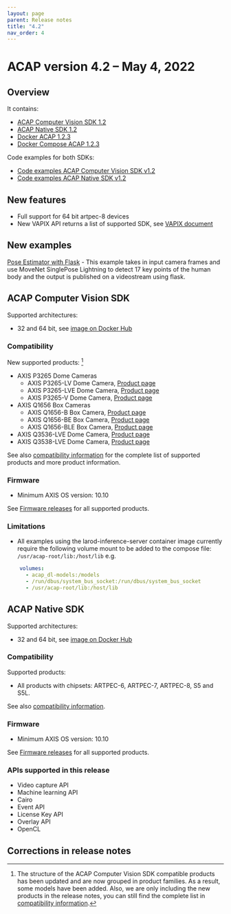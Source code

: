 ```yaml
---
layout: page
parent: Release notes
title: "4.2"
nav_order: 4
---
```


# ACAP version 4.2 – May 4, 2022

## Overview

It contains:

- [ACAP Computer Vision SDK 1.2](#acap-computer-vision-sdk)
- [ACAP Native SDK 1.2](#acap-native-sdk)
- [Docker ACAP 1.2.3](https://github.com/AxisCommunications/docker-acap)
- [Docker Compose ACAP 1.2.3](https://github.com/AxisCommunications/docker-compose-acap)

Code examples for both SDKs:

- [Code examples ACAP Computer Vision SDK v1.2](https://github.com/AxisCommunications/acap-computer-vision-sdk-examples)
- [Code examples ACAP Native SDK v1.2](https://github.com/AxisCommunications/acap-native-sdk-examples)

## New features

- Full support for 64 bit artpec-8 devices
- New VAPIX API returns a list of supported SDK, see [VAPIX document](https://www.axis.com/vapix-library/subjects/t10102231/section/t10036126/display?section=t10036126-t10176285)

## New examples

[Pose Estimator with Flask](https://github.com/AxisCommunications/acap-computer-vision-sdk-examples/tree/main/pose-estimator-with-flask) - This example takes in input camera frames and use MoveNet SinglePose Lightning to detect 17 key points of the human body and the output is published on a videostream using flask.

## ACAP Computer Vision SDK

Supported architectures:

- 32 and 64 bit, see [image on Docker Hub](https://hub.docker.com/r/axisecp/acap-computer-vision-sdk)

### Compatibility

New supported products: [^1]

- AXIS P3265 Dome Cameras
  - AXIS P3265-LV Dome Camera, [Product page](https://www.axis.com/products/axis-p3265-lv)
  - AXIS P3265-LVE Dome Camera, [Product page](https://www.axis.com/products/axis-p3265-lve)
  - AXIS P3265-V Dome Camera, [Product page](https://www.axis.com/products/axis-p3265-v)
- AXIS Q1656 Box Cameras
  - AXIS Q1656-B Box Camera, [Product page](https://www.axis.com/products/axis-q1656-b)
  - AXIS Q1656-BE Box Camera, [Product page](https://www.axis.com/products/axis-q1656-be)
  - AXIS Q1656-BLE Box Camera, [Product page](https://www.axis.com/products/axis-q1656-ble)
- AXIS Q3536-LVE Dome Camera, [Product page](https://www.axis.com/products/axis-q3536-lve)
- AXIS Q3538-LVE Dome Camera, [Product page](https://www.axis.com/products/axis-q3538-lve)

See also [compatibility information](../axis-devices-and-compatibility) for the complete list of
supported products and more product information.

### Firmware

- Minimum AXIS OS version: 10.10

See [Firmware releases](https://www.axis.com/support/firmware) for all supported products.

### Limitations

- All examples using the larod-inference-server container image currently require the following volume mount to be added to the compose file: `/usr/acap-root/lib:/host/lib` e.g.

```yaml
    volumes:
      - acap_dl-models:/models
      - /run/dbus/system_bus_socket:/run/dbus/system_bus_socket
      - /usr/acap-root/lib:/host/lib
 ```

## ACAP Native SDK

Supported architectures:

- 32 and 64 bit, see [image on Docker Hub](https://hub.docker.com/r/axisecp/acap-native-sdk)

### Compatibility

Supported products:

- All products with chipsets: ARTPEC-6, ARTPEC-7, ARTPEC-8, S5 and S5L.

See also [compatibility information](../axis-devices-and-compatibility).

### Firmware

- Minimum AXIS OS version: 10.10

See [Firmware releases](https://www.axis.com/support/firmware) for all supported products.

### APIs supported in this release

- Video capture API
- Machine learning API
- Cairo
- Event API
- License Key API
- Overlay API
- OpenCL

## Corrections in release notes

[^1]: The structure of the ACAP Computer Vision SDK compatible products has been updated and are now grouped in product families. As a result, some models have been added. Also, we are only including the new products in the release notes, you can still find the complete list in [compatibility information](../axis-devices-and-compatibility).
